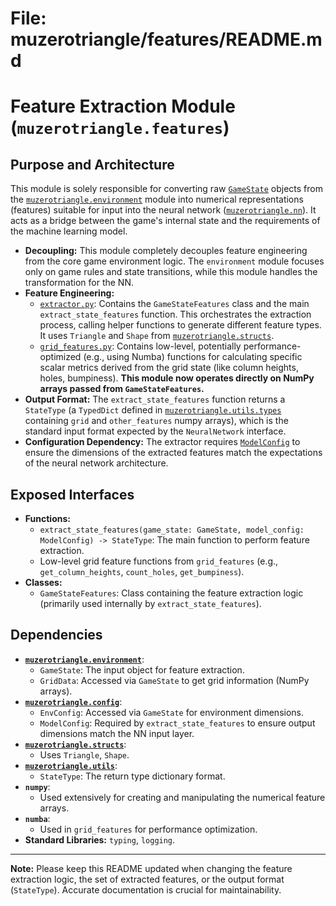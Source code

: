 # File: muzerotriangle/features/README.md
# Feature Extraction Module (`muzerotriangle.features`)

## Purpose and Architecture

This module is solely responsible for converting raw [`GameState`](../environment/core/game_state.py) objects from the [`muzerotriangle.environment`](../environment/README.md) module into numerical representations (features) suitable for input into the neural network ([`muzerotriangle.nn`](../nn/README.md)). It acts as a bridge between the game's internal state and the requirements of the machine learning model.

-   **Decoupling:** This module completely decouples feature engineering from the core game environment logic. The `environment` module focuses only on game rules and state transitions, while this module handles the transformation for the NN.
-   **Feature Engineering:**
    -   [`extractor.py`](extractor.py): Contains the `GameStateFeatures` class and the main `extract_state_features` function. This orchestrates the extraction process, calling helper functions to generate different feature types. It uses `Triangle` and `Shape` from [`muzerotriangle.structs`](../structs/README.md).
    -   [`grid_features.py`](grid_features.py): Contains low-level, potentially performance-optimized (e.g., using Numba) functions for calculating specific scalar metrics derived from the grid state (like column heights, holes, bumpiness). **This module now operates directly on NumPy arrays passed from `GameStateFeatures`.**
-   **Output Format:** The `extract_state_features` function returns a `StateType` (a `TypedDict` defined in [`muzerotriangle.utils.types`](../utils/types.py) containing `grid` and `other_features` numpy arrays), which is the standard input format expected by the `NeuralNetwork` interface.
-   **Configuration Dependency:** The extractor requires [`ModelConfig`](../config/model_config.py) to ensure the dimensions of the extracted features match the expectations of the neural network architecture.

## Exposed Interfaces

-   **Functions:**
    -   `extract_state_features(game_state: GameState, model_config: ModelConfig) -> StateType`: The main function to perform feature extraction.
    -   Low-level grid feature functions from `grid_features` (e.g., `get_column_heights`, `count_holes`, `get_bumpiness`).
-   **Classes:**
    -   `GameStateFeatures`: Class containing the feature extraction logic (primarily used internally by `extract_state_features`).

## Dependencies

-   **[`muzerotriangle.environment`](../environment/README.md)**:
    -   `GameState`: The input object for feature extraction.
    -   `GridData`: Accessed via `GameState` to get grid information (NumPy arrays).
-   **[`muzerotriangle.config`](../config/README.md)**:
    -   `EnvConfig`: Accessed via `GameState` for environment dimensions.
    -   `ModelConfig`: Required by `extract_state_features` to ensure output dimensions match the NN input layer.
-   **[`muzerotriangle.structs`](../structs/README.md)**:
    -   Uses `Triangle`, `Shape`.
-   **[`muzerotriangle.utils`](../utils/README.md)**:
    -   `StateType`: The return type dictionary format.
-   **`numpy`**:
    -   Used extensively for creating and manipulating the numerical feature arrays.
-   **`numba`**:
    -   Used in `grid_features` for performance optimization.
-   **Standard Libraries:** `typing`, `logging`.

---

**Note:** Please keep this README updated when changing the feature extraction logic, the set of extracted features, or the output format (`StateType`). Accurate documentation is crucial for maintainability.